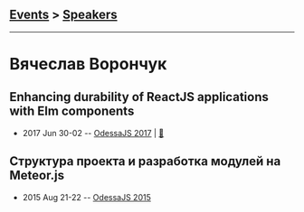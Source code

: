 ## [Events](../README.md) > [Speakers](../speakers.md)
---

# Вячеслав Ворончук

## Enhancing durability of ReactJS applications with Elm components
- 2017 Jun 30-02 -- [OdessaJS 2017](https://www.youtube.com/watch?v=zAGSXdsVp8Q)  | [:notebook:](https://www.slideshare.net/OdessaJSConf/vyacheslav-voronchuk-enhancing-durability-of-reactjs-applications-with-elm-components)  
## Структура проекта и разработка модулей на Meteor.js
- 2015 Aug 21-22 -- [OdessaJS 2015](https://youtu.be/0ZoYNt8xGj4)    
